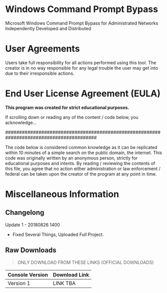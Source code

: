 # Windows Command Prompt Bypass
Microsoft Windows Command Prompt Bypass for Administrated Networks
Independently Developed and Distributed

# User Agreements
Users take full responsibility for all actions performed using this tool.
The creator is in no way responsible for any legal trouble the user may get into due to their irresponsible actions.

# End User License Agreement (EULA)
**This program was created for strict educational purposes.**

If scrolling down or reading any of the content / code below, you acknowledge...

#########################################################################################

The code below is considered common knowledge as it can be replicated within 10
minutes of a simple search on the public domain, the internet. This code was
originally written by an anonymous person, strictly for educational purposes and
intents. By reading / reviewing the contents of this file, you agree that no action
either administration or law enforcement / federal can be taken upon the creator
of the program at any point in time.

# Miscellaneous Information

## Changelong

Update 1 - 20180826 1400
* Fixed Several Things, Uploaded Full Project.

## Raw Downloads

> ONLY DOWNLOAD FROM THESE LINKS (OFFICIAL DOWNLOADS)

| Console Version | Download Link |
|---------|----------|
| Version 1  | LINK TBA  |
